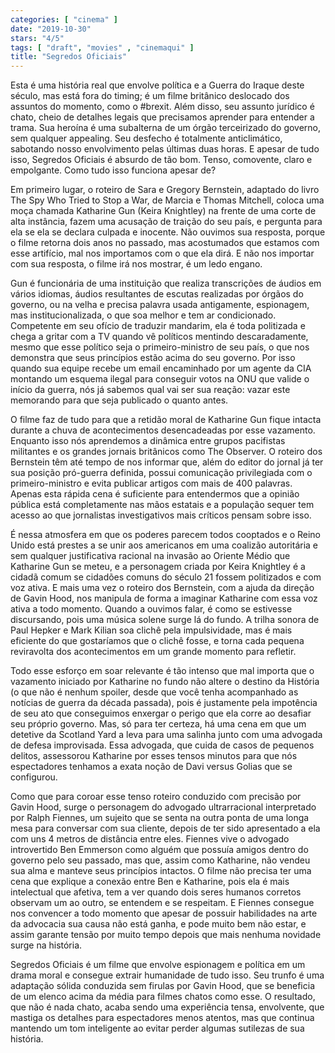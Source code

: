 ```yaml
---
categories: [ "cinema" ]
date: "2019-10-30"
stars: "4/5"
tags: [ "draft", "movies" , "cinemaqui" ]
title: "Segredos Oficiais"
---
```

Esta é uma história real que envolve política e a Guerra do Iraque
deste século, mas está fora do timing; é um filme britânico
deslocado dos assuntos do momento, como o #brexit. Além disso, seu
assunto jurídico é chato, cheio de detalhes legais que precisamos
aprender para entender a trama. Sua heroína é uma subalterna de um
órgão terceirizado do governo, sem qualquer appealing. Seu desfecho é
totalmente anticlimático, sabotando nosso envolvimento pelas últimas
duas horas. E apesar de tudo isso, Segredos Oficiais é absurdo de tão
bom. Tenso, comovente, claro e empolgante. Como tudo isso funciona apesar
de?

Em primeiro lugar, o roteiro de Sara e Gregory Bernstein, adaptado do
livro The Spy Who Tried to Stop a War, de Marcia e Thomas Mitchell,
coloca uma moça chamada Katharine Gun (Keira Knightley) na frente de
uma corte de alta instância, fazem uma acusação de traição do seu
país, e pergunta para ela se ela se declara culpada e inocente. Não
ouvimos sua resposta, porque o filme retorna dois anos no passado, mas
acostumados que estamos com esse artifício, mal nos importamos com o
que ela dirá. E não nos importar com sua resposta, o filme irá nos
mostrar, é um ledo engano.

Gun é funcionária de uma instituição que realiza transcrições de
áudios em vários idiomas, áudios resultantes de escutas realizadas por
órgãos do governo, ou na velha e precisa palavra usada antigamente,
espionagem, mas institucionalizada, o que soa melhor e tem ar
condicionado. Competente em seu ofício de traduzir mandarim, ela é
toda politizada e chega a gritar com a TV quando vê políticos mentindo
descaradamente, mesmo que esse político seja o primeiro-ministro de
seu país, o que nos demonstra que seus princípios estão acima do seu
governo. Por isso quando sua equipe recebe um email encaminhado por um
agente da CIA montando um esquema ilegal para conseguir votos na ONU que
valide o início da guerra, nós já sabemos qual vai ser sua reação:
vazar este memorando para que seja publicado o quanto antes.

O filme faz de tudo para que a retidão moral de Katharine Gun fique
intacta durante a chuva de acontecimentos desencadeadas por esse
vazamento. Enquanto isso nós aprendemos a dinâmica entre grupos
pacifistas militantes e os grandes jornais britânicos como The
Observer. O roteiro dos Bernstein têm até tempo de nos informar que,
além do editor do jornal já ter sua posição pró-guerra definida,
possui comunicação privilegiada com o primeiro-ministro e evita
publicar artigos com mais de 400 palavras. Apenas esta rápida cena é
suficiente para entendermos que a opinião pública está completamente
nas mãos estatais e a população sequer tem acesso ao que jornalistas
investigativos mais críticos pensam sobre isso.

É nessa atmosfera em que os poderes parecem todos cooptados e o Reino
Unido está prestes a se unir aos americanos em uma coalizão autoritária
e sem qualquer justificativa racional na invasão ao Oriente Médio que
Katharine Gun se meteu, e a personagem criada por Keira Knightley é
a cidadã comum se cidadões comuns do século 21 fossem politizados
e com voz ativa. E mais uma vez o roteiro dos Bernstein, com a ajuda
da direção de Gavin Hood, nos manipula de forma a imaginar Katharine
com essa voz ativa a todo momento. Quando a ouvimos falar, é como se
estivesse discursando, pois uma música solene surge lá do fundo. A
trilha sonora de Paul Hepker e Mark Kilian soa clichê pela impulsividade,
mas é mais eficiente do que gostaríamos que o clichê fosse, e torna
cada pequena reviravolta dos acontecimentos em um grande momento para
refletir.

Todo esse esforço em soar relevante é tão intenso que mal importa
que o vazamento iniciado por Katharine no fundo não altere o destino da
História (o que não é nenhum spoiler, desde que você tenha acompanhado
as notícias de guerra da década passada), pois é justamente pela
impotência de seu ato que conseguimos enxergar o perigo que ela corre ao
desafiar seu próprio governo. Mas, só para ter certeza, há uma cena
em que um detetive da Scotland Yard a leva para uma salinha junto com
uma advogada de defesa improvisada. Essa advogada, que cuida de casos de
pequenos delitos, assessorou Katharine por esses tensos minutos para que
nós espectadores tenhamos a exata noção de Davi versus Golias que se
configurou.

Como que para coroar esse tenso roteiro conduzido com precisão por
Gavin Hood, surge o personagem do advogado ultrarracional interpretado
por Ralph Fiennes, um sujeito que se senta na outra ponta de uma longa
mesa para conversar com sua cliente, depois de ter sido apresentado a
ela com uns 4 metros de distância entre eles. Fiennes vive o advogado
introvertido Ben Emmerson como alguém que possuía amigos dentro do
governo pelo seu passado, mas que, assim como Katharine, não vendeu sua
alma e manteve seus princípios intactos. O filme não precisa ter uma
cena que explique a conexão entre Ben e Katharine, pois ela é mais
intelectual que afetiva, tem a ver quando dois seres humanos corretos
observam um ao outro, se entendem e se respeitam. E Fiennes consegue
nos convencer a todo momento que apesar de possuir habilidades na arte
da advocacia sua causa não está ganha, e pode muito bem não estar,
e assim garante tensão por muito tempo depois que mais nenhuma novidade
surge na história.

Segredos Oficiais é um filme que envolve espionagem e política em um
drama moral e consegue extrair humanidade de tudo isso. Seu trunfo é
uma adaptação sólida conduzida sem firulas por Gavin Hood, que se
beneficia de um elenco acima da média para filmes chatos como esse. O
resultado, que não é nada chato, acaba sendo uma experiência tensa,
envolvente, que mastiga os detalhes para espectadores menos atentos,
mas que continua mantendo um tom inteligente ao evitar perder algumas
sutilezas de sua história.
